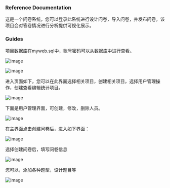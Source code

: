 
### Reference Documentation

这是一个问卷系统，您可以登录此系统进行设计问卷，导入问卷，并发布问卷，该项目会对答卷情况进行分析提供可视化展示。

### Guides

项目数据库在myweb.sql中，账号密码可以从数据库中进行查看。

![image](https://github.com/wuyu-wy/questionnaire/assets/109972728/7988033d-c920-4d7e-9584-5a45b9473716)

![image](https://github.com/wuyu-wy/questionnaire/assets/109972728/d207ab5c-0559-43a3-a265-ab569c2a8983)

进入页面如下，您可以在此界面选择相关项目，创建相关项目，选择用户管理操作，创建查看编辑统计项目。

![image](https://github.com/wuyu-wy/questionnaire/assets/109972728/bbac4970-ea03-4086-aa09-55628b29c5f8)

下面是用户管理界面，可创建，修改，删除人员。

![image](https://github.com/wuyu-wy/questionnaire/assets/109972728/8f1053fa-1f6a-4b42-9468-8f4bcece411b)

在主界面点击创建问卷后，进入如下界面：

![image](https://github.com/wuyu-wy/questionnaire/assets/109972728/d5b18d13-eb1d-465a-aff1-44c2506a8fe4)

选择创建问卷后，填写问卷信息

![image](https://github.com/wuyu-wy/questionnaire/assets/109972728/fdfc0156-ac03-4e79-8e6a-9b77e5046e52)

您可以，添加各种题型，设计题目等

![image](https://github.com/wuyu-wy/questionnaire/assets/109972728/d837228b-e42f-4acc-988f-968200d0615b)









